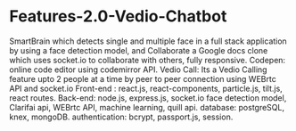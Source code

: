 # Features-2.0-Vedio-Chatbot





SmartBrain which detects single and multiple face in a full stack application by using a face detection model, and
Collaborate a Google docs clone which uses socket.io to collaborate with others, fully responsive.
Codepen: online code editor using codemirror API.
Vedio Call: Its a Vedio Calling feature upto 2 people at a time by peer to peer connection using WEBrtc
API and socket.io
Front-end : react.js, react-components, particle.js, tilt.js, react routes.
Back-end: node.js, express.js, socket.io face detection model, Clarifai api, WEBrtc API, machine learning, quill api.
database: postgreSQL, knex, mongoDB.
authentication: bcrypt, passport.js, session.
